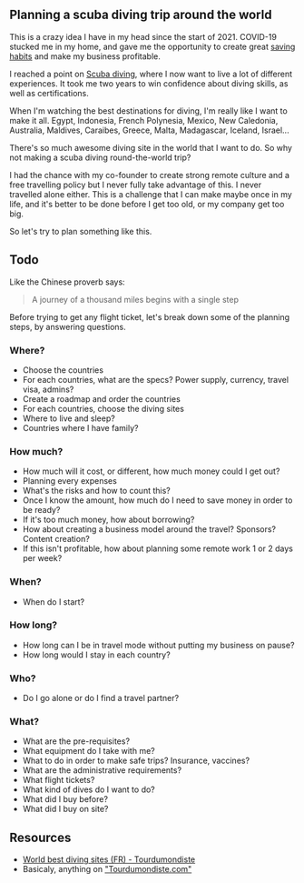 ## Planning a scuba diving trip around the world

This is a crazy idea I have in my head since the start of 2021. COVID-19 stucked me in my home, and gave me the opportunity to create great [saving habits](Saving%20habit.md) and make my business profitable.

I reached a point on [Scuba diving](Scuba%20diving.md), where I now want to live a lot of different experiences. It took me two years to win confidence about diving skills, as well as certifications. 

When I'm watching the best destinations for diving, I'm really like I want to make it all. Egypt, Indonesia, French Polynesia, Mexico, New Caledonia, Australia, Maldives, Caraibes, Greece, Malta, Madagascar, Iceland, Israel... 

There's so much awesome diving site in the world that I want to do. So why not making a scuba diving round-the-world trip? 

I had the chance with my co-founder to create strong remote culture and a free travelling policy but I never fully take advantage of this. I never travelled alone either. This is a challenge that I can make maybe once in my life, and it's better to be done before I get too old, or my company get too big. 

So let's try to plan something like this. 

## Todo
Like the Chinese proverb says:
> A journey of a thousand miles begins with a single step 

Before trying to get any flight ticket, let's break down some of the planning steps, by answering questions.

### Where?
- Choose the countries
- For each countries, what are the specs? Power supply, currency, travel visa, admins?
- Create a roadmap and order the countries
- For each countries, choose the diving sites
- Where to live and sleep? 
- Countries where I have family?

### How much?
- How much will it cost, or different, how much money could I get out? 
- Planning every expenses
- What's the risks and how to count this?
- Once I know the amount, how much do I need to save money in order to be ready?
- If it's too much money, how about borrowing?
- How about creating a business model around the travel? Sponsors? Content creation?
- If this isn't profitable, how about planning some remote work 1 or 2 days per week? 

### When? 
- When do I start? 

### How long?
- How long can I be in travel mode without putting my business on pause?
- How long would I stay in each country?

### Who? 
- Do I go alone or do I find a travel partner?

### What?
- What are the pre-requisites? 
- What equipment do I take with me?
- What to do in order to make safe trips? Insurance, vaccines?
- What are the administrative requirements? 
- What flight tickets?
- What kind of dives do I want to do? 
- What did I buy before?
- What did I buy on site?


## Resources
- [World best diving sites (FR) - Tourdumondiste](https://www.tourdumondiste.com/meilleurs-sites-de-plongee-au-monde)
- Basicaly, anything on ["Tourdumondiste.com"](https://www.tourdumondiste.com/)



